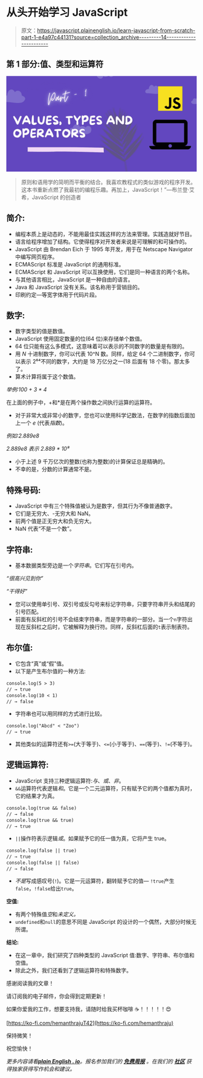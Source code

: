 # 从头开始学习 JavaScript

> 原文：<https://javascript.plainenglish.io/learn-javascript-from-scratch-part-1-e4a97c44131?source=collection_archive---------14----------------------->

## 第 1 部分:值、类型和运算符

![](img/e05417ab85f1b834b8afc1ebdbac20be.png)

> 原则和语用学的简明而平衡的结合。我喜欢教程式的类似游戏的程序开发。这本书重新点燃了我最初的编程乐趣。再加上，JavaScript！”—布兰登·艾希，JavaScript 的创造者

## **简介:**

*   编程本质上是动态的，不能用最佳实践这样的方法来管理。实践造就好节目。
*   语言给程序增加了结构。它使得程序对开发者来说是可理解的和可操作的。
*   JavaScript 由 Brendan Eich 于 1995 年开发，用于在 Netscape Navigator 中编写网页程序。
*   ECMAScript 标准是 JavaScript 的通用标准。
*   ECMAScript 和 JavaScript 可以互换使用，它们是同一种语言的两个名称。
*   与其他语言相比，JavaScript 是一种自由的语言。
*   Java 和 JavaScript 没有关系。该名称用于营销目的。
*   印刷约定—等宽字体用于代码片段。

## **数字:**

*   数字类型的值是数值。
*   JavaScript 使用固定数量的位(64 位)来存储单个数值。
*   64 位只能有这么多模式，这意味着可以表示的不同数字的数量是有限的。
*   用 *N* 十进制数字，你可以代表 10^N 数。同样，给定 64 个二进制数字，你可以表示 2⁶⁴不同的数字，大约是 18 万亿分之一(18 后面有 18 个零)。那太多了。
*   算术计算将属于这个数值。

*举例:100 + 3 * 4*

在上面的例子中，+和*是在两个操作数之间执行运算的运算符。

*   对于非常大或非常小的数字，您也可以使用科学记数法，在数字的指数后面加上一个 *e* (代表*指数*)。

*例如:2.889e8*

*2.889e8 表示 2.889 * 10⁸*

*   小于上述 9 千万亿次的整数(也称为整数)的计算保证总是精确的。
*   不幸的是，分数的计算通常不是。

## **特殊号码:**

*   JavaScript 中有三个特殊值被认为是数字，但其行为不像普通数字。
*   它们是无穷大、-无穷大和 NaN。
*   前两个值是正无穷大和负无穷大。
*   NaN 代表“不是一个数”。

## **字符串:**

*   基本数据类型旁边是一个*字符串*。它们写在引号内。

*“很高兴见到你”*

*“干得好”*

*   您可以使用单引号、双引号或反勾号来标记字符串，只要字符串开头和结尾的引号匹配。
*   前面有反斜杠的引号不会结束字符串，而是字符串的一部分。当一个`n`字符出现在反斜杠之后时，它被解释为换行符。同样，反斜杠后面的`t`表示制表符。

## **布尔值:**

*   它包含“真”或“假”值。
*   以下是产生布尔值的一种方法:

```
console.log(5 > 3)
// → true
console.log(10 < 1)
// → false
```

*   字符串也可以用同样的方式进行比较。

```
console.log("Abcd" < "Zoo")
// → true
```

*   其他类似的运算符还有`>=`(大于等于)、`<=`(小于等于)、`==`(等于)、`!=`(不等于)。

## **逻辑运算符:**

*   JavaScript 支持三种逻辑运算符:*与*、*或*、*非*。
*   `&&`运算符代表逻辑*和*。它是一个二元运算符，只有赋予它的两个值都为真时，它的结果才为真。

```
console.log(true && false)
// → false
console.log(true && true)
// → true
```

*   `||`操作符表示逻辑*或*。如果赋予它的任一值为真，它将产生 true。

```
console.log(false || true)
// → true
console.log(false || false)
// → false
```

*   *不是*写成感叹号(`!`)。它是一元运算符，翻转赋予它的值— `!true`产生`false`，`!false`给出`true`。

**空值:**

*   有两个特殊值*空*和*未定义。*
*   `undefined`和`null`的意思不同是 JavaScript 的设计的一个偶然，大部分时候无所谓。

**结论:**

*   在这一章中，我们研究了四种类型的 JavaScript 值:数字、字符串、布尔值和空值。
*   除此之外，我们还看到了逻辑运算符和特殊数字。

感谢阅读我的文章！

请订阅我的电子邮件，你会得到定期更新！

如果你爱我的工作，想要支持我，请随时给我买杯咖啡 ☕️！！！！！😍

[https://ko-fi.com/hemanthrajuT42](https://ko-fi.com/hemanthraju)

保持微笑！

祝您愉快！

*更多内容请看*[***plain English . io***](http://plainenglish.io/)*。报名参加我们的* [***免费周报***](http://newsletter.plainenglish.io/) *。在我们的* [***社区***](https://discord.gg/GtDtUAvyhW) *获得独家获得写作机会和建议。*